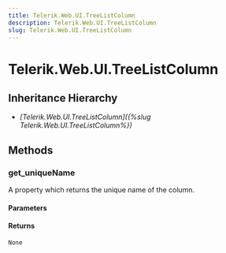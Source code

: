 ```yaml
---
title: Telerik.Web.UI.TreeListColumn
description: Telerik.Web.UI.TreeListColumn
slug: Telerik.Web.UI.TreeListColumn
---
```


# Telerik.Web.UI.TreeListColumn  

## Inheritance Hierarchy

* *[Telerik.Web.UI.TreeListColumn]({%slug Telerik.Web.UI.TreeListColumn%})*


## Methods

###  get_uniqueName

A property which returns the unique name of the column.

#### Parameters

#### Returns

`None` 



